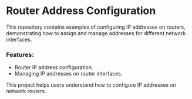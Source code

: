 # Router Address Configuration

This repository contains examples of configuring IP addresses on routers, demonstrating how to assign and manage addresses for different network interfaces.

### Features:
- Router IP address configuration.
- Managing IP addresses on router interfaces.

This project helps users understand how to configure IP addresses on network routers.

